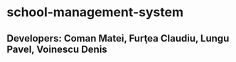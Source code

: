 # school-management-system

## Developers: Coman Matei, Furţea Claudiu, Lungu Pavel, Voinescu Denis
